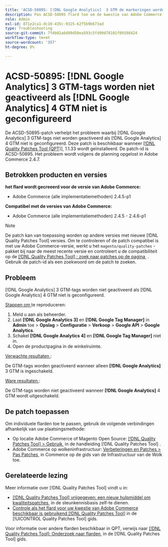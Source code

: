 ```yaml
---
title: 'ACSD-50895: [!DNL Google Analytics]  3 GTM de markeringen worden niet in brand gestoken als  [!DNL Google Analytics]  4 GTM niet wordt gevormd'
description: Pas ACSD-50895 flard toe om de kwestie van Adobe Commerce te bevestigen waar  [!DNL Google Analytics]  3 GTM de markeringen niet in brand worden gestoken als  [!DNL Google Analytics]  4 GTM niet wordt gevormd.
role: Admin
exl-id: 871e2ca1-dc10-435c-9325-62f5b9b673ad
type: Troubleshooting
source-git-commit: 7fdb02a6d89d50ea593c5fd99d78101f89198424
workflow-type: tm+mt
source-wordcount: '357'
ht-degree: 0%

---
```


# ACSD-50895: [!DNL Google Analytics] 3 GTM-tags worden niet geactiveerd als [!DNL Google Analytics] 4 GTM niet is geconfigureerd

De ACSD-50895-patch verhelpt het probleem waarbij [!DNL Google Analytics] 3 GTM-tags niet worden geactiveerd als [!DNL Google Analytics] 4 GTM niet is geconfigureerd. Deze patch is beschikbaar wanneer [[!DNL Quality Patches Tool (QPT)] &#x200B;](https://experienceleague.adobe.com/nl/docs/commerce-operations/tools/quality-patches-tool/quality-patches-tool-to-self-serve-quality-patches) 1.1.33 wordt geïnstalleerd. De patch-id is ACSD-50895. Het probleem wordt volgens de planning opgelost in Adobe Commerce 2.4.7.

## Betrokken producten en versies

**het flard wordt gecreeerd voor de versie van Adobe Commerce:**

* Adobe Commerce (alle implementatiemethoden) 2.4.5-p1

**Compatibel met de versies van Adobe Commerce:**

* Adobe Commerce (alle implementatiemethoden) 2.4.5 - 2.4.6-p1

>[!NOTE]
>
>De patch kan van toepassing worden op andere versies met nieuwe [!DNL Quality Patches Tool] versies. Om te controleren of de patch compatibel is met uw Adobe Commerce-versie, werkt u het `magento/quality-patches` -pakket bij naar de meest recente versie en controleert u de compatibiliteit op de [[!DNL Quality Patches Tool] : zoek naar patches op de pagina &#x200B;](https://experienceleague.adobe.com/tools/commerce-quality-patches/index.html?lang=nl-NL) . Gebruik de patch-id als een zoekwoord om de patch te zoeken.

## Probleem

[!DNL Google Analytics] 3 GTM-tags worden niet geactiveerd als [!DNL Google Analytics] 4 GTM niet is geconfigureerd.

<u> Stappen om </u> te reproduceren:

1. Meld u aan als beheerder.
1. Laat **[!DNL Google Analytics 3]** en **[!DNL Google Tag Manager]** in **Admin** toe > **Opslag** > **Configuratie** > **Verkoop** > **Google API** > **Google Analytics**.
1. Schakel **[!DNL Google Analytics 4]** en **[!DNL Google Tag Manager]** niet in.
1. Open de productpagina in de winkelruimte.

<u> Verwachte resultaten </u>:

De GTM-tags worden geactiveerd wanneer alleen **[!DNL Google Analytics]** 3 GTM is ingeschakeld.

<u> Ware resultaten </u>:

De GTM-tags worden niet geactiveerd wanneer **[!DNL Google Analytics]** 4 GTM wordt uitgeschakeld.

## De patch toepassen

Om individuele flarden toe te passen, gebruik de volgende verbindingen afhankelijk van uw plaatsingsmethode:

* Op locatie Adobe Commerce of Magento Open Source: [[!DNL Quality Patches Tool] > Gebruik &#x200B;](/help/tools/quality-patches-tool/usage.md) in de handleiding [!DNL Quality Patches Tool] .
* Adobe Commerce op wolkeninfrastructuur: [&#x200B; Verbeteringen en Patches > Pas Patches &#x200B;](https://experienceleague.adobe.com/docs/commerce-cloud-service/user-guide/develop/upgrade/apply-patches.html?lang=nl-NL) in Commerce op de gids van de Infrastructuur van de Wolk toe.

## Gerelateerde lezing

Meer informatie over [!DNL Quality Patches Tool] vindt u in:

* [[!DNL Quality Patches Tool]  vrijgegeven: een nieuw hulpmiddel om kwaliteitspatches &#x200B;](https://experienceleague.adobe.com/nl/docs/commerce-operations/tools/quality-patches-tool/quality-patches-tool-to-self-serve-quality-patches) in de steunkennisbasis zelf-te dienen.
* [&#x200B; Controle als het flard voor uw kwestie van Adobe Commerce beschikbaar is gebruikend  [!DNL Quality Patches Tool]](/help/tools/quality-patches-tool/patches-available-in-qpt/check-patch-for-magento-issue-with-magento-quality-patches.md) in de [!UICONTROL Quality Patches Tool] gids.


Voor informatie over andere flarden beschikbaar in QPT, verwijs naar [[!DNL Quality Patches Tool]: Onderzoek naar flarden &#x200B;](https://experienceleague.adobe.com/tools/commerce-quality-patches/index.html?lang=nl-NL) in de [!DNL Quality Patches Tool] gids.
